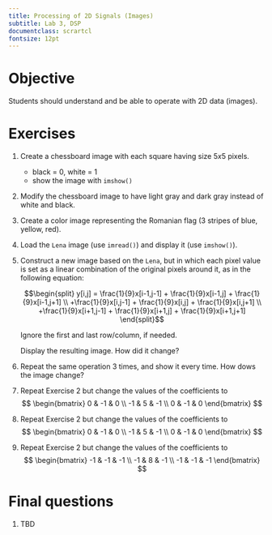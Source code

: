 ```yaml
---
title: Processing of 2D Signals (Images)
subtitle: Lab 3, DSP
documentclass: scrartcl
fontsize: 12pt
---
```


# Objective

Students should understand and be able to operate with 2D data (images).

# Exercises

1. Create a chessboard image with each square having size $5x5$ pixels.
    - black = 0, white = 1
    - show the image with `imshow()`

2. Modify the chessboard image to have light gray and dark gray instead of white and black.

3. Create a color image representing the Romanian flag (3 stripes of blue, yellow, red).

1. Load the `Lena` image (use `imread()`) and display it (use `imshow()`).

2. Construct a new image based on the `Lena`, but in which each pixel value
is set as a linear combination of the original pixels around it, as in the following equation:

    $$\begin{split}
y[i,j] = \frac{1}{9}x[i-1,j-1] + \frac{1}{9}x[i-1,j] + \frac{1}{9}x[i-1,j+1] \\
        +\frac{1}{9}x[i,j-1]   + \frac{1}{9}x[i,j]   + \frac{1}{9}x[i,j+1] \\
        +\frac{1}{9}x[i+1,j-1] + \frac{1}{9}x[i+1,j] + \frac{1}{9}x[i+1,j+1]
\end{split}$$

	Ignore the first and last row/column, if needed. 
    
	Display the resulting image. How did it change?

3. Repeat the same operation 3 times, and show it every time. How dows the image change?

4. Repeat Exercise 2 but change the values of the coefficients to
$$
\begin{bmatrix}
 0 & -1 & 0 \\
 -1 & 5 & -1 \\
 0 & -1 & 0
\end{bmatrix}
$$

4. Repeat Exercise 2 but change the values of the coefficients to
$$
\begin{bmatrix}
 0 & -1 & 0 \\
 -1 & 5 & -1 \\
 0 & -1 & 0
\end{bmatrix}
$$


4. Repeat Exercise 2 but change the values of the coefficients to
$$
\begin{bmatrix}
 -1 & -1 & -1 \\
 -1 & 8 & -1 \\
 -1 & -1 & -1
\end{bmatrix}
$$


# Final questions


1. TBD
